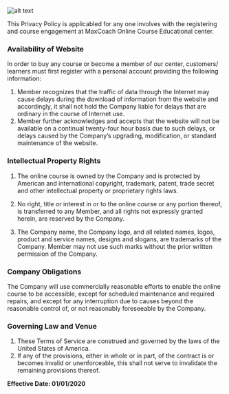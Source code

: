 ![alt text](/images/purchase-guide/privacy-policy.jpg)

This Privacy Policy is applicabled for any one involves with the registering and course engagement at MaxCoach Online Course Educational center.

### Availability of Website

In order to buy any course or become a member of our center, customers/ learners must first register with a personal account providing the following information:

1.  Member recognizes that the traffic of data through the Internet may cause delays
    during the download of information from the website and accordingly, it shall not hold the Company liable for delays that are ordinary in the course of Internet use.
2.  Member further acknowledges and accepts that the website will not be available on a continual twenty-four hour basis due to such delays, or delays caused by the Company’s upgrading, modification, or standard maintenance of the website.

### Intellectual Property Rights

1.  The online course is owned by the Company and is protected by American and international copyright, trademark, patent, trade secret and other intellectual property or proprietary rights laws.

2.  No right, title or interest in or to the online course or any portion thereof, is transferred to any Member, and all rights not expressly granted herein, are reserved by the Company.

3.  The Company name, the Company logo, and all related names, logos, product and service names, designs
    and slogans, are trademarks of the Company. Member may not use such marks
    without the prior written permission of the Company.

### Company Obligations

The Company will use commercially reasonable efforts to enable the online course to be accessible, except for scheduled maintenance and required repairs, and except for any interruption due to causes beyond the reasonable control of, or not reasonably foreseeable by the Company.

### Governing Law and Venue

1.  These Terms of Service are construed and governed by the laws of the United States of America.
2.  If any of the provisions, either in whole or in part, of the contract is or becomes invalid or unenforceable, this shall not serve to invalidate the remaining provisions thereof.

**Effective Date: 01/01/2020**
